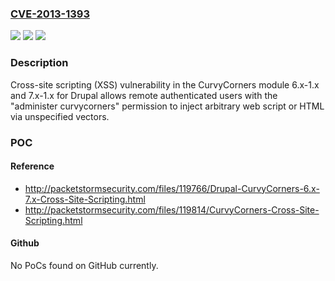 ### [CVE-2013-1393](https://cve.mitre.org/cgi-bin/cvename.cgi?name=CVE-2013-1393)
![](https://img.shields.io/static/v1?label=Product&message=n%2Fa&color=blue)
![](https://img.shields.io/static/v1?label=Version&message=n%2Fa&color=blue)
![](https://img.shields.io/static/v1?label=Vulnerability&message=n%2Fa&color=brighgreen)

### Description

Cross-site scripting (XSS) vulnerability in the CurvyCorners module 6.x-1.x and 7.x-1.x for Drupal allows remote authenticated users with the "administer curvycorners" permission to inject arbitrary web script or HTML via unspecified vectors.

### POC

#### Reference
- http://packetstormsecurity.com/files/119766/Drupal-CurvyCorners-6.x-7.x-Cross-Site-Scripting.html
- http://packetstormsecurity.com/files/119814/CurvyCorners-Cross-Site-Scripting.html

#### Github
No PoCs found on GitHub currently.

